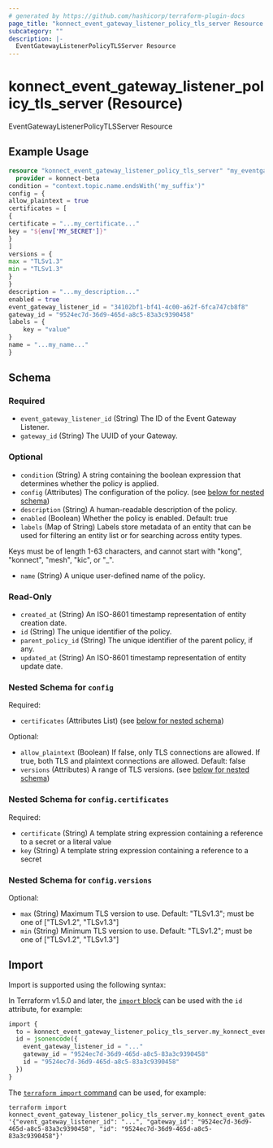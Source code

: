 ```yaml
---
# generated by https://github.com/hashicorp/terraform-plugin-docs
page_title: "konnect_event_gateway_listener_policy_tls_server Resource - terraform-provider-konnect-beta"
subcategory: ""
description: |-
  EventGatewayListenerPolicyTLSServer Resource
---
```


# konnect_event_gateway_listener_policy_tls_server (Resource)

EventGatewayListenerPolicyTLSServer Resource

## Example Usage

```terraform
resource "konnect_event_gateway_listener_policy_tls_server" "my_eventgatewaylistenerpolicytlsserver" {
  provider = konnect-beta
condition = "context.topic.name.endsWith('my_suffix')"
config = {
allow_plaintext = true
certificates = [
{
certificate = "...my_certificate..."
key = "${env['MY_SECRET']}"
}
]
versions = {
max = "TLSv1.3"
min = "TLSv1.3"
}
}
description = "...my_description..."
enabled = true
event_gateway_listener_id = "34102bf1-bf41-4c00-a62f-6fca747cb8f8"
gateway_id = "9524ec7d-36d9-465d-a8c5-83a3c9390458"
labels = {
    key = "value"
}
name = "...my_name..."
}
```

<!-- schema generated by tfplugindocs -->
## Schema

### Required

- `event_gateway_listener_id` (String) The ID of the Event Gateway Listener.
- `gateway_id` (String) The UUID of your Gateway.

### Optional

- `condition` (String) A string containing the boolean expression that determines whether the policy is applied.
- `config` (Attributes) The configuration of the policy. (see [below for nested schema](#nestedatt--config))
- `description` (String) A human-readable description of the policy.
- `enabled` (Boolean) Whether the policy is enabled. Default: true
- `labels` (Map of String) Labels store metadata of an entity that can be used for filtering an entity list or for searching across entity types. 

Keys must be of length 1-63 characters, and cannot start with "kong", "konnect", "mesh", "kic", or "_".
- `name` (String) A unique user-defined name of the policy.

### Read-Only

- `created_at` (String) An ISO-8601 timestamp representation of entity creation date.
- `id` (String) The unique identifier of the policy.
- `parent_policy_id` (String) The unique identifier of the parent policy, if any.
- `updated_at` (String) An ISO-8601 timestamp representation of entity update date.

<a id="nestedatt--config"></a>
### Nested Schema for `config`

Required:

- `certificates` (Attributes List) (see [below for nested schema](#nestedatt--config--certificates))

Optional:

- `allow_plaintext` (Boolean) If false, only TLS connections are allowed. If true, both TLS and plaintext connections are allowed. Default: false
- `versions` (Attributes) A range of TLS versions. (see [below for nested schema](#nestedatt--config--versions))

<a id="nestedatt--config--certificates"></a>
### Nested Schema for `config.certificates`

Required:

- `certificate` (String) A template string expression containing a reference to a secret or a literal value
- `key` (String) A template string expression containing a reference to a secret


<a id="nestedatt--config--versions"></a>
### Nested Schema for `config.versions`

Optional:

- `max` (String) Maximum TLS version to use. Default: "TLSv1.3"; must be one of ["TLSv1.2", "TLSv1.3"]
- `min` (String) Minimum TLS version to use. Default: "TLSv1.2"; must be one of ["TLSv1.2", "TLSv1.3"]

## Import

Import is supported using the following syntax:

In Terraform v1.5.0 and later, the [`import` block](https://developer.hashicorp.com/terraform/language/import) can be used with the `id` attribute, for example:

```terraform
import {
  to = konnect_event_gateway_listener_policy_tls_server.my_konnect_event_gateway_listener_policy_tls_server
  id = jsonencode({
    event_gateway_listener_id = "..."
    gateway_id = "9524ec7d-36d9-465d-a8c5-83a3c9390458"
    id = "9524ec7d-36d9-465d-a8c5-83a3c9390458"
  })
}
```

The [`terraform import` command](https://developer.hashicorp.com/terraform/cli/commands/import) can be used, for example:

```shell
terraform import konnect_event_gateway_listener_policy_tls_server.my_konnect_event_gateway_listener_policy_tls_server '{"event_gateway_listener_id": "...", "gateway_id": "9524ec7d-36d9-465d-a8c5-83a3c9390458", "id": "9524ec7d-36d9-465d-a8c5-83a3c9390458"}'
```
